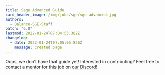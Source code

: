 ```yaml
---
title: Sage Advanced Guide
card_header_image: /img/jobs/sge/sge-advanced.jpg
authors:
  - Balance-SGE-Staff
patch: "6.0"
lastmod: 2022-01-24T07:04:53.382Z
changelog:
  - date: 2022-01-24T07:05:05.826Z
    message: Created page
---
```

Oops, we don’t have that guide yet! Interested in contributing? Feel free to contact a mentor for this job on [our Discord](https://www.discord.gg/thebalanceffxiv)!